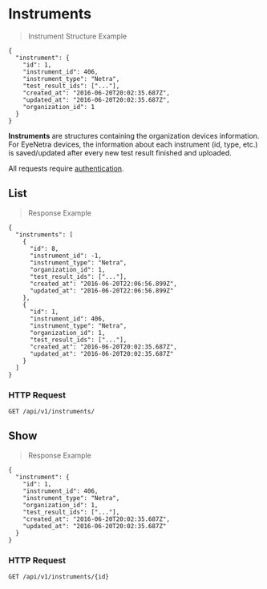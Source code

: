 # Instruments

> Instrument Structure Example

````
{
  "instrument": {
    "id": 1,
    "instrument_id": 406,
    "instrument_type": "Netra",
    "test_result_ids": ["..."],
    "created_at": "2016-06-20T20:02:35.687Z",
    "updated_at": "2016-06-20T20:02:35.687Z",
    "organization_id": 1
  }
}
````

**Instruments** are structures containing the organization devices information. For EyeNetra devices, the information about each instrument (id, type, etc.) is saved/updated after every new test result finished and uploaded.

<aside class="warn">
All requests require <a href="#basic-authentication">authentication</a>.
</aside>

## List

> Response Example 

````
{
  "instruments": [
    {
      "id": 8,
      "instrument_id": -1,
      "instrument_type": "Netra",
      "organization_id": 1,
      "test_result_ids": ["..."],
      "created_at": "2016-06-20T22:06:56.899Z",
      "updated_at": "2016-06-20T22:06:56.899Z"
    },
    {
      "id": 1,
      "instrument_id": 406,
      "instrument_type": "Netra",
      "organization_id": 1,
      "test_result_ids": ["..."],
      "created_at": "2016-06-20T20:02:35.687Z",
      "updated_at": "2016-06-20T20:02:35.687Z"
    }
  ]
}
````

### HTTP Request

`GET /api/v1/instruments/`

## Show

> Response Example 

````
{
  "instrument": {
    "id": 1,
    "instrument_id": 406,
    "instrument_type": "Netra",
    "organization_id": 1,
    "test_result_ids": ["..."],
    "created_at": "2016-06-20T20:02:35.687Z",
    "updated_at": "2016-06-20T20:02:35.687Z"
  }
}
````

### HTTP Request

`GET /api/v1/instruments/{id}`
